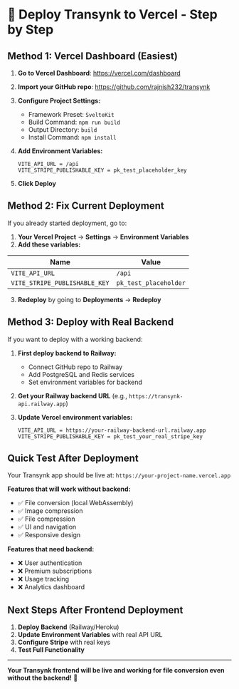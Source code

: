 # 🚀 Deploy Transynk to Vercel - Step by Step

## **Method 1: Vercel Dashboard (Easiest)**

1. **Go to Vercel Dashboard**: https://vercel.com/dashboard
2. **Import your GitHub repo**: https://github.com/rajnish232/transynk
3. **Configure Project Settings:**
   - Framework Preset: `SvelteKit`
   - Build Command: `npm run build`
   - Output Directory: `build`
   - Install Command: `npm install`

4. **Add Environment Variables:**
   ```
   VITE_API_URL = /api
   VITE_STRIPE_PUBLISHABLE_KEY = pk_test_placeholder_key
   ```

5. **Click Deploy**

## **Method 2: Fix Current Deployment**

If you already started deployment, go to:
1. **Your Vercel Project** → **Settings** → **Environment Variables**
2. **Add these variables:**

| Name | Value |
|------|-------|
| `VITE_API_URL` | `/api` |
| `VITE_STRIPE_PUBLISHABLE_KEY` | `pk_test_placeholder` |

3. **Redeploy** by going to **Deployments** → **Redeploy**

## **Method 3: Deploy with Real Backend**

If you want to deploy with a working backend:

1. **First deploy backend to Railway:**
   - Connect GitHub repo to Railway
   - Add PostgreSQL and Redis services
   - Set environment variables for backend

2. **Get your Railway backend URL** (e.g., `https://transynk-api.railway.app`)

3. **Update Vercel environment variables:**
   ```
   VITE_API_URL = https://your-railway-backend-url.railway.app
   VITE_STRIPE_PUBLISHABLE_KEY = pk_test_your_real_stripe_key
   ```

## **Quick Test After Deployment**

Your Transynk app should be live at: `https://your-project-name.vercel.app`

**Features that will work without backend:**
- ✅ File conversion (local WebAssembly)
- ✅ Image compression
- ✅ File compression
- ✅ UI and navigation
- ✅ Responsive design

**Features that need backend:**
- ❌ User authentication
- ❌ Premium subscriptions
- ❌ Usage tracking
- ❌ Analytics dashboard

## **Next Steps After Frontend Deployment**

1. **Deploy Backend** (Railway/Heroku)
2. **Update Environment Variables** with real API URL
3. **Configure Stripe** with real keys
4. **Test Full Functionality**

---

**Your Transynk frontend will be live and working for file conversion even without the backend!** 🎉